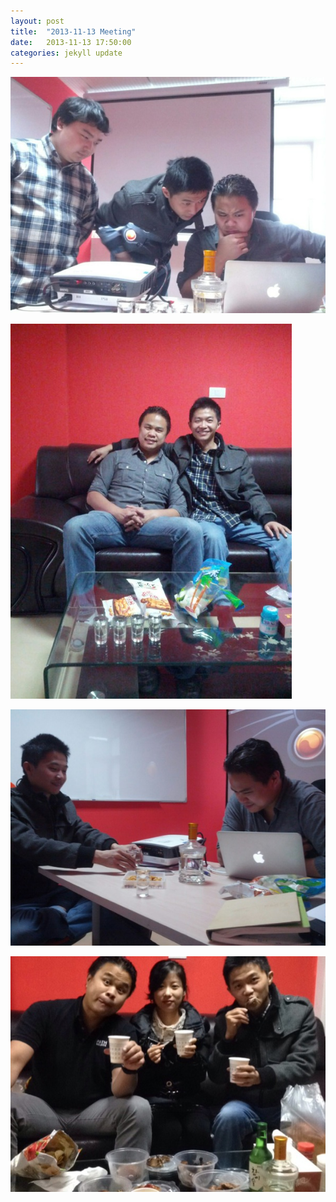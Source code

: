 ```yaml
---
layout: post
title:  "2013-11-13 Meeting"
date:   2013-11-13 17:50:00
categories: jekyll update
---
```


![](/images/21.jpeg)

![](/images/22.jpeg)

![](/images/23.jpeg)

![](/images/24.jpeg)